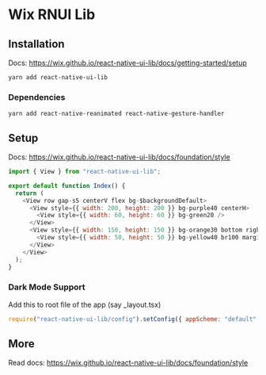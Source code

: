 # Wix RNUI Lib

## Installation

Docs: <https://wix.github.io/react-native-ui-lib/docs/getting-started/setup>

`yarn add react-native-ui-lib`

### Dependencies

`yarn add react-native-reanimated react-native-gesture-handler`

## Setup

Docs: <https://wix.github.io/react-native-ui-lib/docs/foundation/style>

```js
import { View } from "react-native-ui-lib";

export default function Index() {
  return (
    <View row gap-s5 centerV flex bg-$backgroundDefault>
      <View style={{ width: 200, height: 200 }} bg-purple40 centerH>
        <View style={{ width: 60, height: 60 }} bg-green20 />
      </View>
      <View style={{ width: 150, height: 150 }} bg-orange30 bottom right>
        <View style={{ width: 50, height: 50 }} bg-yellow40 br100 margin-s2 />
      </View>
    </View>
  );
}
```

### Dark Mode Support

Add this to root file of the app (say _layout.tsx)
```js
require("react-native-ui-lib/config").setConfig({ appScheme: "default" });
```

## More
Read docs: https://wix.github.io/react-native-ui-lib/docs/foundation/style